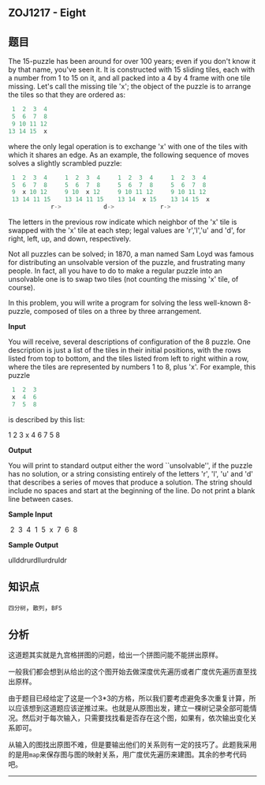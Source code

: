 ## ZOJ1217 - Eight

## 题目

The 15-puzzle has been around for over 100 years; even if you don't know it by that name, you've seen it. It is constructed with 15 sliding tiles, each with a number from 1 to 15 on it, and all packed into a 4 by 4 frame with one tile missing. Let's call the missing tile 'x'; the object of the puzzle is to arrange the tiles so that they are ordered as: 

``` c
 1  2  3  4 
 5  6  7  8 
 9 10 11 12 
13 14 15  x
```

where the only legal operation is to exchange 'x' with one of the tiles with which it shares an edge. As an example, the following sequence of moves solves a slightly scrambled puzzle:

``` c
 1  2  3  4     1  2  3  4     1  2  3  4     1  2  3  4 
 5  6  7  8     5  6  7  8     5  6  7  8     5  6  7  8 
 9  x 10 12     9 10  x 12     9 10 11 12     9 10 11 12 
 13 14 11 15    13 14 11 15    13 14  x 15    13 14 15  x 
            r->            d->             r->
```

The letters in the previous row indicate which neighbor of the 'x' tile is swapped with the 'x' tile at each step; legal values are 'r','l','u' and 'd', for right, left, up, and down, respectively.

Not all puzzles can be solved; in 1870, a man named Sam Loyd was famous for distributing an unsolvable version of the puzzle, and frustrating many people. In fact, all you have to do to make a regular puzzle into an unsolvable one is to swap two tiles (not counting the missing 'x' tile, of course).

In this problem, you will write a program for solving the less well-known 8-puzzle, composed of tiles on a three by three arrangement.

**Input**

You will receive, several descriptions of configuration of the 8 puzzle. One description is just a list of the tiles in their initial positions, with the rows listed from top to bottom, and the tiles listed from left to right within a row, where the tiles are represented by numbers 1 to 8, plus 'x'. For example, this puzzle

```c
 1  2  3 
 x  4  6 
 7  5  8
```

is described by this list:

1 2 3 x 4 6 7 5 8

**Output**

You will print to standard output either the word ``unsolvable'', if the puzzle has no solution, or a string consisting entirely of the letters 'r', 'l', 'u' and 'd' that describes a series of moves that produce a solution. The string should include no spaces and start at the beginning of the line. Do not print a blank line between cases.

**Sample Input**

 2  3  4  1  5  x  7  6  8

**Sample Output**

ullddrurdllurdruldr

## 知识点

`四分树`，`散列`，`BFS`

## 分析

这道题其实就是九宫格拼图的问题，给出一个拼图问能不能拼出原样。

一般我们都会想到从给出的这个图开始去做深度优先遍历或者广度优先遍历直至找出原样。

由于题目已经给定了这是一个3*3的方格，所以我们要考虑避免多次重复计算，所以应该想到这道题应该逆推过来。也就是从原图出发，建立一棵树记录全部可能情况。然后对于每次输入，只需要找找看是否存在这个图，如果有，依次输出变化关系即可。

从输入的图找出原图不难，但是要输出他们的关系则有一定的技巧了。此题我采用的是用`map`来保存图与图的映射关系，用广度优先遍历来建图。其余的参考代码吧。



---


